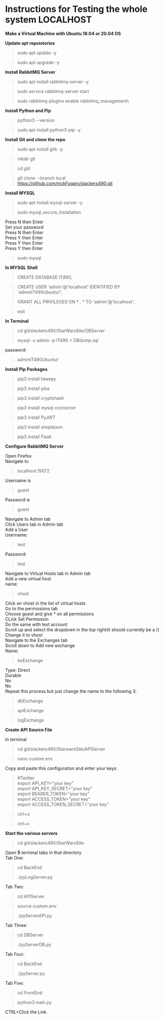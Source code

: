 # Instructions for Testing the whole system LOCALHOST

**Make a Virtual Machine with Ubuntu 18.04 or 20.04 OS**

**Update apt repoistories**
 >sudo apt update -y
 
 >sudo apt upgrade -y

**Install RabbitMQ Server**
 >sudo apt install rabbitmq-server -y
 
 >sudo service rabbitmq-server start
 
 >sudo rabbitmq-plugins enable rabbitmq_management\

**Install Python and Pip**
 >python3 --version
 
 >sudo apt install python3-pip -y

**Install Git and clone the repo**
 >sudo apt install gitk -y
 
 >mkdir git
 
 >cd git/
 
 >git clone --branch local https://github.com/nickFugaro/slackers490.git

**Install MYSQL**
 >sudo apt install mysql-server -y
 
 >sudo mysql_secure_installation
 
 Press N then Enter\
 Set your password\
 Press N then Enter\
 Press Y then Enter\
 Press Y then Enter\
 Press Y then Enter
 
 >sudo mysql
 
 **In MYSQL Shell**
 >CREATE DATABASE IT490;
 
 >CREATE USER 'admin'@'localhost' IDENTIFIED BY 'adminIT490Ubuntu!';
 
 >GRANT ALL PRIVILEGES ON * . * TO 'admin'@'localhost';
 
 >exit
 
 **In Terminal**
 >cd git/slackers490/StarWarsSite/DBServer
 
 >mysql -u admin -p IT490 < DBdump.sql
 
 password:
 >adminIT490Ubuntu!
 
**Install Pip Packages**

 >pip3 install tweepy
 
 >pip3 install pika
 
 >pip3 install cryptohash
 
 >pip3 install mysql-connector
 
 >pip3 install PyJWT
 
 >pip3 install simplejson
 
 >pip3 install Flask
 
**Configure RabbitMQ Server**
 
 Open Firefox\
 Navigate to 
 >localhost:15672
 
 Username is
 >guest
 
 Password is
 >guest
 
 Navigate to Admin tab\
 Click Users tab in Admin tab\
 Add a User\
 Username:
 >test
 
 Password:
 >test
 
 Navigate to Virtual Hosts tab in Admin tab\
 Add a new virtual host\
 name:
 >vhost
 
 Click on vhost in the list of virtual hosts\
 Go to the permissions tab\
 Choose guest and give * on all permissions\
 CLick Set Permission\
 Do the same with test account\
 Scroll up and select the dropdown in the top right(it should currently be a /)\
 Change it to vhost\
 Navigate to the Exchanges tab\
 Scroll down to Add new exchange\
 Name:
 >beExchange
 
 Type: Direct\
 Durable\
 No\
 No\
 Repeat this process but just change the name to the following 3:
 >dbExchange
 
 >apiExchange
 
 >logExchange
 
**Create API Source File**

 In terminal
 >cd git/slackers490/StarwarsSite/APIServer
 
 >nano custom.env
 
 Copy and paste this configuration and enter your keys:
 >#Twitter\
 >export API_KEY="your key"\
 >export API_KEY_SECRET="your key"\
 >export BEARER_TOKEN="your key"\
 >export ACCESS_TOKEN="your key"\
 >export ACCESS_TOKEN_SECRET="your key"
 
 >ctrl+o
 
 >ctrl+x
 
**Start the various servers**

 >cd git/slackers490/StarWarsSite
 
 Open **5** terminal tabs in that directory\
 Tab One:
 >cd BackEnd
 
 >./pyLogServer.py
 
 Tab Two:
 >cd APIServer
 
 >source custom.env
 
 >./pyServerAPI.py
 
 Tab Three:
 >cd DBServer
 
 >./pyServerDB.py
 
 Tab Four:
 >cd BackEnd
 
 >./pyServer.py
 
 Tab Five:
 >cd FrontEnd
 
 >python3 main.py
 
 CTRL+Click the Link
 
